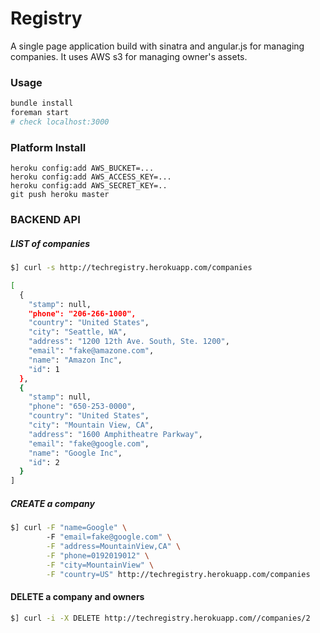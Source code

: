 Registry
========
A single page application build with sinatra and angular.js for managing companies. It uses AWS s3 for managing owner's assets.

### Usage

``` bash
bundle install
foreman start
# check localhost:3000
```

### Platform Install

```
heroku config:add AWS_BUCKET=...
heroku config:add AWS_ACCESS_KEY=...
heroku config:add AWS_SECRET_KEY=..
git push heroku master
```

### BACKEND API

##### LIST of companies
``` bash
$] curl -s http://techregistry.herokuapp.com/companies
```
```bash
[
  {
    "stamp": null,
    "phone": "206-266-1000",
    "country": "United States",
    "city": "Seattle, WA",
    "address": "1200 12th Ave. South, Ste. 1200",
    "email": "fake@amazone.com",
    "name": "Amazon Inc",
    "id": 1
  },
  {
    "stamp": null,
    "phone": "650-253-0000",
    "country": "United States",
    "city": "Mountain View, CA",
    "address": "1600 Amphitheatre Parkway",
    "email": "fake@google.com",
    "name": "Google Inc",
    "id": 2
  }
]
```

##### CREATE a company
``` bash
$] curl -F "name=Google" \ 
        -F "email=fake@google.com" \
        -F "address=MountainView,CA" \
        -F "phone=0192019012" \
        -F "city=MountainView" \
        -F "country=US" http://techregistry.herokuapp.com/companies
```
#### DELETE a company and owners
```bash
$] curl -i -X DELETE http://techregistry.herokuapp.com//companies/2

```



